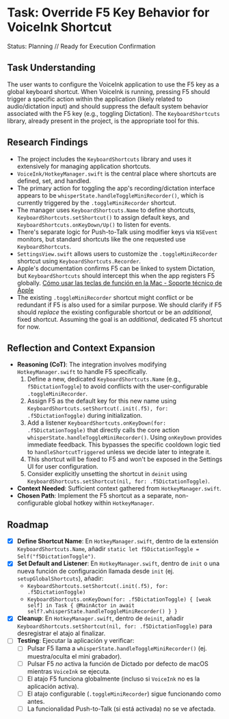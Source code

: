 # Task: Override F5 Key Behavior for VoiceInk Shortcut

Status: Planning // Ready for Execution Confirmation

## Task Understanding

The user wants to configure the VoiceInk application to use the F5 key as a global keyboard shortcut. When VoiceInk is running, pressing F5 should trigger a specific action within the application (likely related to audio/dictation input) and should suppress the default system behavior associated with the F5 key (e.g., toggling Dictation). The `KeyboardShortcuts` library, already present in the project, is the appropriate tool for this.

## Research Findings

- The project includes the `KeyboardShortcuts` library and uses it extensively for managing application shortcuts.
- `VoiceInk/HotkeyManager.swift` is the central place where shortcuts are defined, set, and handled.
- The primary action for toggling the app's recording/dictation interface appears to be `whisperState.handleToggleMiniRecorder()`, which is currently triggered by the `.toggleMiniRecorder` shortcut.
- The manager uses `KeyboardShortcuts.Name` to define shortcuts, `KeyboardShortcuts.setShortcut()` to assign default keys, and `KeyboardShortcuts.onKeyDown/Up()` to listen for events.
- There's separate logic for Push-to-Talk using modifier keys via `NSEvent` monitors, but standard shortcuts like the one requested use `KeyboardShortcuts`.
- `SettingsView.swift` allows users to customize the `.toggleMiniRecorder` shortcut using `KeyboardShortcuts.Recorder`.
- Apple's documentation confirms F5 can be linked to system Dictation, but `KeyboardShortcuts` should intercept this when the app registers F5 globally. [Cómo usar las teclas de función en la Mac - Soporte técnico de Apple](https://support.apple.com/es-lamr/102439)
- The existing `.toggleMiniRecorder` shortcut might conflict or be redundant if F5 is also used for a similar purpose. We should clarify if F5 should _replace_ the existing configurable shortcut or be an _additional_, fixed shortcut. Assuming the goal is an _additional_, dedicated F5 shortcut for now.

## Reflection and Context Expansion

- **Reasoning (CoT)**: The integration involves modifying `HotkeyManager.swift` to handle F5 specifically.
  1.  Define a new, dedicated `KeyboardShortcuts.Name` (e.g., `f5DictationToggle`) to avoid conflicts with the user-configurable `.toggleMiniRecorder`.
  2.  Assign F5 as the default key for this new name using `KeyboardShortcuts.setShortcut(.init(.f5), for: .f5DictationToggle)` during initialization.
  3.  Add a listener `KeyboardShortcuts.onKeyDown(for: .f5DictationToggle)` that directly calls the core action `whisperState.handleToggleMiniRecorder()`. Using `onKeyDown` provides immediate feedback. This bypasses the specific cooldown logic tied to `handleShortcutTriggered` unless we decide later to integrate it.
  4.  This shortcut will be fixed to F5 and won't be exposed in the Settings UI for user configuration.
  5.  Consider explicitly unsetting the shortcut in `deinit` using `KeyboardShortcuts.setShortcut(nil, for: .f5DictationToggle)`.
- **Context Needed**: Sufficient context gathered from `HotkeyManager.swift`.
- **Chosen Path**: Implement the F5 shortcut as a separate, non-configurable global hotkey within `HotkeyManager`.

## Roadmap

- [x] **Define Shortcut Name**: En `HotkeyManager.swift`, dentro de la extensión `KeyboardShortcuts.Name`, añadir `static let f5DictationToggle = Self("f5DictationToggle")`.
- [x] **Set Default and Listener**: En `HotkeyManager.swift`, dentro de `init` o una nueva función de configuración llamada desde `init` (ej. `setupGlobalShortcuts`), añadir:
  - `KeyboardShortcuts.setShortcut(.init(.f5), for: .f5DictationToggle)`
  - `KeyboardShortcuts.onKeyDown(for: .f5DictationToggle) { [weak self] in Task { @MainActor in await self?.whisperState.handleToggleMiniRecorder() } }`
- [x] **Cleanup**: En `HotkeyManager.swift`, dentro de `deinit`, añadir `KeyboardShortcuts.setShortcut(nil, for: .f5DictationToggle)` para desregistrar el atajo al finalizar.
- [ ] **Testing**: Ejecutar la aplicación y verificar:
  - [ ] Pulsar F5 llama a `whisperState.handleToggleMiniRecorder()` (ej. muestra/oculta el mini grabador).
  - [ ] Pulsar F5 _no_ activa la función de Dictado por defecto de macOS mientras `VoiceInk` se ejecuta.
  - [ ] El atajo F5 funciona globalmente (incluso si `VoiceInk` no es la aplicación activa).
  - [ ] El atajo configurable (`.toggleMiniRecorder`) sigue funcionando como antes.
  - [ ] La funcionalidad Push-to-Talk (si está activada) no se ve afectada.
